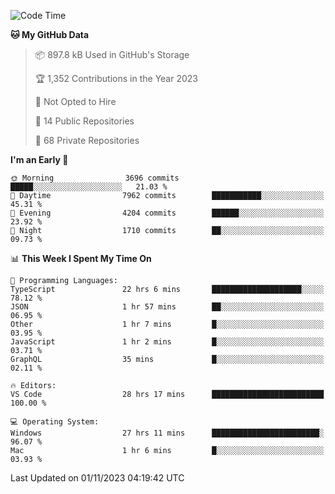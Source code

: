 <!--START_SECTION:waka-->
![Code Time](http://img.shields.io/badge/Code%20Time-4%2C834%20hrs%2032%20mins-blue)

**🐱 My GitHub Data** 

> 📦 897.8 kB Used in GitHub's Storage 
 > 
> 🏆 1,352 Contributions in the Year 2023
 > 
> 🚫 Not Opted to Hire
 > 
> 📜 14 Public Repositories 
 > 
> 🔑 68 Private Repositories 
 > 
**I'm an Early 🐤** 

```text
🌞 Morning                3696 commits        █████░░░░░░░░░░░░░░░░░░░░   21.03 % 
🌆 Daytime                7962 commits        ███████████░░░░░░░░░░░░░░   45.31 % 
🌃 Evening                4204 commits        ██████░░░░░░░░░░░░░░░░░░░   23.92 % 
🌙 Night                  1710 commits        ██░░░░░░░░░░░░░░░░░░░░░░░   09.73 % 
```


📊 **This Week I Spent My Time On** 

```text
💬 Programming Languages: 
TypeScript               22 hrs 6 mins       ████████████████████░░░░░   78.12 % 
JSON                     1 hr 57 mins        ██░░░░░░░░░░░░░░░░░░░░░░░   06.95 % 
Other                    1 hr 7 mins         █░░░░░░░░░░░░░░░░░░░░░░░░   03.95 % 
JavaScript               1 hr 2 mins         █░░░░░░░░░░░░░░░░░░░░░░░░   03.71 % 
GraphQL                  35 mins             █░░░░░░░░░░░░░░░░░░░░░░░░   02.11 % 

🔥 Editors: 
VS Code                  28 hrs 17 mins      █████████████████████████   100.00 % 

💻 Operating System: 
Windows                  27 hrs 11 mins      ████████████████████████░   96.07 % 
Mac                      1 hr 6 mins         █░░░░░░░░░░░░░░░░░░░░░░░░   03.93 % 
```


 Last Updated on 01/11/2023 04:19:42 UTC
<!--END_SECTION:waka-->

